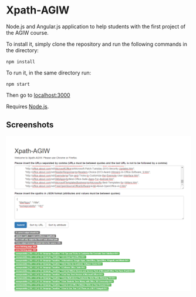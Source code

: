 # Xpath-AGIW
Node.js and Angular.js application to help students with the first project of the AGIW course. 

To install it, simply clone the repository and run the following commands in the directory: 
```
npm install
```
To run it, in the same directory run:
```
npm start
```
Then go to [localhost:3000](http://localhost:3000/)

Requires [Node.js](https://nodejs.org/it/).

## Screenshots
![screen 1](screenshots/capture1.png "screen 1")